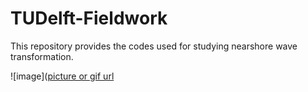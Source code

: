 # TUDelft-Fieldwork
This repository provides the codes used for studying nearshore wave transformation.

![image]([picture or gif url](https://github.com/erikwu1220/TUDelft-Fieldwork/blob/main/Fieldwork%20Configuration.jpg)
